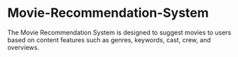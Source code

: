 # Movie-Recommendation-System
The Movie Recommendation System is designed to suggest  movies to users based on content features such as genres,  keywords, cast, crew, and overviews.
